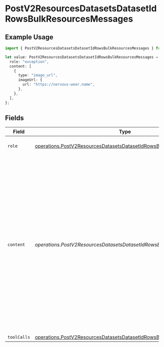 # PostV2ResourcesDatasetsDatasetIdRowsBulkResourcesMessages

## Example Usage

```typescript
import { PostV2ResourcesDatasetsDatasetIdRowsBulkResourcesMessages } from "orq-poc-typescript/models/operations";

let value: PostV2ResourcesDatasetsDatasetIdRowsBulkResourcesMessages = {
  role: "exception",
  content: [
    {
      type: "image_url",
      imageUrl: {
        url: "https://nervous-wear.name",
      },
    },
  ],
};
```

## Fields

| Field                                                                                                                                                                                                                                                                    | Type                                                                                                                                                                                                                                                                     | Required                                                                                                                                                                                                                                                                 | Description                                                                                                                                                                                                                                                              |
| ------------------------------------------------------------------------------------------------------------------------------------------------------------------------------------------------------------------------------------------------------------------------ | ------------------------------------------------------------------------------------------------------------------------------------------------------------------------------------------------------------------------------------------------------------------------ | ------------------------------------------------------------------------------------------------------------------------------------------------------------------------------------------------------------------------------------------------------------------------ | ------------------------------------------------------------------------------------------------------------------------------------------------------------------------------------------------------------------------------------------------------------------------ |
| `role`                                                                                                                                                                                                                                                                   | [operations.PostV2ResourcesDatasetsDatasetIdRowsBulkResourcesRole](../../models/operations/postv2resourcesdatasetsdatasetidrowsbulkresourcesrole.md)                                                                                                                     | :heavy_check_mark:                                                                                                                                                                                                                                                       | The role of the prompt message                                                                                                                                                                                                                                           |
| `content`                                                                                                                                                                                                                                                                | *operations.PostV2ResourcesDatasetsDatasetIdRowsBulkResourcesContent*                                                                                                                                                                                                    | :heavy_check_mark:                                                                                                                                                                                                                                                       | The contents of the user message. Either the text content of the message or an array of content parts with a defined type, each can be of type `text` or `image_url` when passing in images. You can pass multiple images by adding multiple `image_url` content parts.  |
| `toolCalls`                                                                                                                                                                                                                                                              | [operations.PostV2ResourcesDatasetsDatasetIdRowsBulkResourcesToolCalls](../../models/operations/postv2resourcesdatasetsdatasetidrowsbulkresourcestoolcalls.md)[]                                                                                                         | :heavy_minus_sign:                                                                                                                                                                                                                                                       | N/A                                                                                                                                                                                                                                                                      |